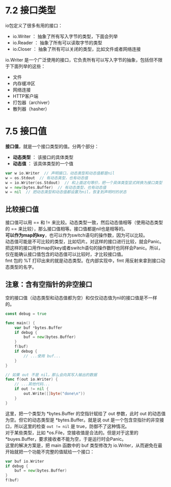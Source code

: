 # 7.2 接口类型

io包定义了很多有用的接口：
+ io.Writer ： 抽象了所有写入字节的类型，下面会列举
+ io.Reader ： 抽象了所有可以读取字节的类型
+ io.Closer ： 抽象了所有可以关闭的类型，比如文件或者网络连接

io.Writer 是一个广泛使用的接口，它负责所有可以写入字节的抽象，包括但不限于下面列举的这些：
+ 文件
+ 内存缓冲区
+ 网络连接
+ HTTP客户端
+ 打包器（archiver）
+ 散列器（hasher）

# 7.5 接口值
**接口值**，就是一个接口类型的值。分两个部分：
+ **动态类型** ： 该接口的具体类型
+ **动态值** ： 该具体类型的一个值

```go
var w io.Writer  // 声明接口，动态类型和动态值都是nil
w = os.Stdout  // 有动态类型，也有动态值
w = io.Writer(os.Stdout)  // 和上面这句等价，把一个具体类型显式转换为接口类型
w = new(bytes.Buffer)  // 有动态类型，也有动态值
w = nil  // 把动态类型和动态值都设置为nil，恢复到声明时的状态
```

## 比较接口值
接口值可以用 == 和 != 来比较。动态类型一致，然后动态值相等（使用动态类型的 == 来比较），那么接口值相等。接口值都是nil也是相等的。  
**可以作为map的key**，也可以作为switch语句的操作数，因为可以比较。  
动态值可能是不可比较的类型，比如切片。对这样的接口进行比较，就会Panic。把这样的接口用作map的key或者switch语句的操作数时也同样会Panic。所以，仅在能确认接口值包含的动态值可以比较时，才比较接口值。  
fmt 包的 %T 打印出来的就是动态类型。在内部实现中，fmt 用反射来拿到接口动态类型的名字。

## 注意：含有空指针的非空接口
空的接口值（动态类型和动态值都为空）和仅仅动态值为nil的接口值是不一样的。
```go
const debug = true

func main() {
	var buf *bytes.Buffer
	if debug {
		buf = new(bytes.Buffer)
	}
	f(buf)
	if debug {
		// ...使用 buf...
	}
}

// 如果 out 不是 nil，那么会向其写入输出的数据
func f(out io.Writer) {
	// ...其他代码...
	if out != nil {
		out.Write([]byte("done\n"))
	}
}
```
这里，把一个类型为 \*bytes.Buffer 的空指针赋给了 out 参数，此时 out 的动态值为空。但它的动态类型是 \*bytes.Buffer。就是说 out 是一个包含空指针的非空接口，所以这里的检查 `out != nil` 是 true，防御不了这种情况。  
对于某些类型，比如 \*os.File，空接收值是合法的。但是对于这里的 \*buyes.Buffer，要求接收者不能为空，于是运行时会Panic。  
这里的解决方案是，把 main 函数中的 buf 类型修改为 io.Writer，从而避免在最开始就把一个功能不完整的值赋给一个接口：
```go
var buf io.Writer
if debug {
	buf = new(bytes.Buffer)
}
f(buf)
```